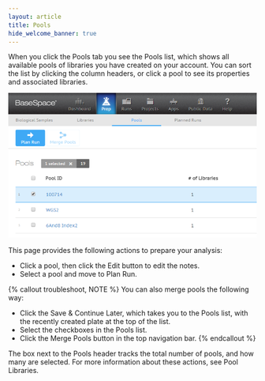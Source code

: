 ```yaml
---
layout: article
title: Pools
hide_welcome_banner: true
---
```


When you click the Pools tab you see the Pools list, which shows all available pools of libraries you have created on your account. You can sort the list by clicking the column headers, or click a pool to see its properties and associated libraries.

![Pools](/images/articles/pools-select_757x440.png)  

This page provides the following actions to prepare your analysis:

-	Click a pool, then click the Edit button to edit the notes.
-	Select a pool and move to Plan Run.

{% callout troubleshoot, NOTE %}
You can also merge pools the following way:

-   Click the Save & Continue Later, which takes you to the Pools list, with the recently created plate at the top of the list.
-	Select the checkboxes in the Pools list.
-	Click the Merge Pools button in the top navigation bar.
{% endcallout %}

The box next to the Pools header tracks the total number of pools, and how many are selected.
For more information about these actions, see Pool Libraries.

